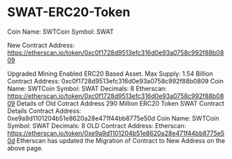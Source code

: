 # SWAT-ERC20-Token
Coin Name: SWTCoin
Symbol: SWAT

New Contract Address: https://etherscan.io/token/0xc0f1728d9513efc316d0e93a0758c992f88b0809

Upgraded Mining Enabled ERC20 Based Asset.
Max Supply: 1.54 Billion
Contract Address: 0xc0f1728d9513efc316d0e93a0758c992f88b0809
Coin Name: SWTCoin
Symbol: SWAT
Decimals: 8
Etherscan: https://etherscan.io/token/0xc0f1728d9513efc316d0e93a0758c992f88b0809
Details of Old Cotract Address
290 Million ERC20 Token SWAT 
Contract Details
Contract Address: 0xe9a9d1101204b51e8620a28e471f44bb8775e50d
Coin Name: SWTCoin
Symbol: SWAT
Decimals: 8  OLD Contract Address: Etherscan: https://etherscan.io/token/0xe9a9d1101204b51e8620a28e471f44bb8775e50d
Etherscan has updated the Migration of Contract to New Address on the above page.
